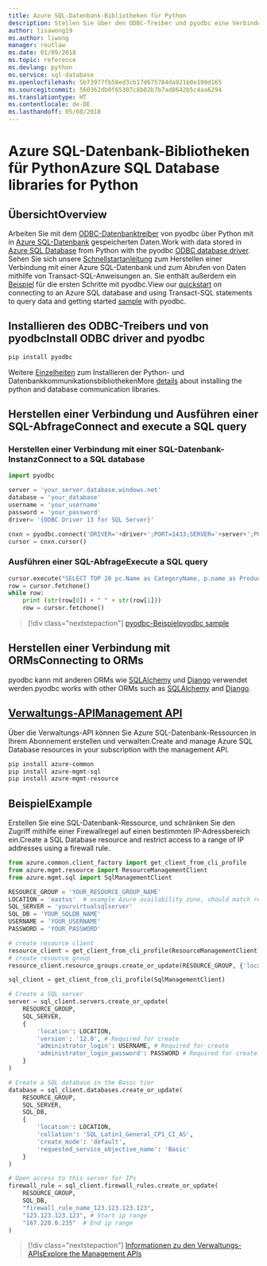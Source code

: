 ```yaml
---
title: Azure SQL-Datenbank-Bibliotheken für Python
description: Stellen Sie über den ODBC-Treiber und pyodbc eine Verbindung mit Azure SQL-Datenbank her, oder verwalten Sie Azure SQL-Instanzen über die Verwaltungs-API.
author: lisawong19
ms.author: liwong
manager: routlaw
ms.date: 01/09/2018
ms.topic: reference
ms.devlang: python
ms.service: sql-database
ms.openlocfilehash: 5b73977fb58ed3cb17d675784da921b0e199d165
ms.sourcegitcommit: 560362db0f65307c8b02b7b7ad8642b5c4aa6294
ms.translationtype: HT
ms.contentlocale: de-DE
ms.lasthandoff: 05/08/2018
---
```

# <a name="azure-sql-database-libraries-for-python"></a><span data-ttu-id="92203-103">Azure SQL-Datenbank-Bibliotheken für Python</span><span class="sxs-lookup"><span data-stu-id="92203-103">Azure SQL Database libraries for Python</span></span>

## <a name="overview"></a><span data-ttu-id="92203-104">Übersicht</span><span class="sxs-lookup"><span data-stu-id="92203-104">Overview</span></span>

<span data-ttu-id="92203-105">Arbeiten Sie mit dem [ODBC-Datenbanktreiber](https://github.com/mkleehammer/pyodbc/wiki/Drivers-and-Driver-Managers) von pyodbc über Python mit in [Azure SQL-Datenbank](/azure/sql-database/sql-database-technical-overview) gespeicherten Daten.</span><span class="sxs-lookup"><span data-stu-id="92203-105">Work with data stored in [Azure SQL Database](/azure/sql-database/sql-database-technical-overview) from Python with the pyodbc [ODBC database driver](https://github.com/mkleehammer/pyodbc/wiki/Drivers-and-Driver-Managers).</span></span> <span data-ttu-id="92203-106">Sehen Sie sich unsere [Schnellstartanleitung](https://docs.microsoft.com/azure/sql-database/sql-database-connect-query-python) zum Herstellen einer Verbindung mit einer Azure SQL-Datenbank und zum Abrufen von Daten mithilfe von Transact-SQL-Anweisungen an. Sie enthält außerdem ein [Beispiel](https://github.com/mkleehammer/pyodbc/wiki/Getting-started) für die ersten Schritte mit pyodbc.</span><span class="sxs-lookup"><span data-stu-id="92203-106">View our [quickstart](https://docs.microsoft.com/azure/sql-database/sql-database-connect-query-python) on connecting to an Azure SQL database and using Transact-SQL statements to query data and getting started [sample](https://github.com/mkleehammer/pyodbc/wiki/Getting-started) with pyodbc.</span></span>

## <a name="install-odbc-driver-and-pyodbc"></a><span data-ttu-id="92203-107">Installieren des ODBC-Treibers und von pyodbc</span><span class="sxs-lookup"><span data-stu-id="92203-107">Install ODBC driver and pyodbc</span></span>

```bash
pip install pyodbc
```
<span data-ttu-id="92203-108">Weitere [Einzelheiten](https://docs.microsoft.com/azure/sql-database/sql-database-connect-query-python#install-the-python-and-database-communication-libraries) zum Installieren der Python- und Datenbankkommunikationsbibliotheken</span><span class="sxs-lookup"><span data-stu-id="92203-108">More [details](https://docs.microsoft.com/azure/sql-database/sql-database-connect-query-python#install-the-python-and-database-communication-libraries) about installing the python and database communication libraries.</span></span>

## <a name="connect-and-execute-a-sql-query"></a><span data-ttu-id="92203-109">Herstellen einer Verbindung und Ausführen einer SQL-Abfrage</span><span class="sxs-lookup"><span data-stu-id="92203-109">Connect and execute a SQL query</span></span>

### <a name="connect-to-a-sql-database"></a><span data-ttu-id="92203-110">Herstellen einer Verbindung mit einer SQL-Datenbank-Instanz</span><span class="sxs-lookup"><span data-stu-id="92203-110">Connect to a SQL database</span></span>

```python
import pyodbc

server = 'your_server.database.windows.net'
database = 'your_database'
username = 'your_username'
password = 'your_password'
driver= '{ODBC Driver 13 for SQL Server}'

cnxn = pyodbc.connect('DRIVER='+driver+';PORT=1433;SERVER='+server+';PORT=1443;DATABASE='+database+';UID='+username+';PWD='+ password)
cursor = cnxn.cursor()
```

### <a name="execute-a-sql-query"></a><span data-ttu-id="92203-111">Ausführen einer SQL-Abfrage</span><span class="sxs-lookup"><span data-stu-id="92203-111">Execute a SQL query</span></span>

```python
cursor.execute("SELECT TOP 20 pc.Name as CategoryName, p.name as ProductName FROM [SalesLT].[ProductCategory] pc JOIN [SalesLT].[Product] p ON pc.productcategoryid = p.productcategoryid")
row = cursor.fetchone()
while row:
    print (str(row[0]) + " " + str(row[1]))
    row = cursor.fetchone()
```

> [!div class="nextstepaction"]
> [<span data-ttu-id="92203-112">pyodbc-Beispiel</span><span class="sxs-lookup"><span data-stu-id="92203-112">pyodbc sample</span></span>](https://github.com/mkleehammer/pyodbc/wiki/Getting-started)

## <a name="connecting-to-orms"></a><span data-ttu-id="92203-113">Herstellen einer Verbindung mit ORMs</span><span class="sxs-lookup"><span data-stu-id="92203-113">Connecting to ORMs</span></span>

<span data-ttu-id="92203-114">pyodbc kann mit anderen ORMs wie [SQLAlchemy](http://docs.sqlalchemy.org/en/latest/dialects/mssql.html?highlight=pyodbc#module-sqlalchemy.dialects.mssql.pyodbc) und [Django](https://github.com/lionheart/django-pyodbc/) verwendet werden.</span><span class="sxs-lookup"><span data-stu-id="92203-114">pyodbc works with other ORMs such as [SQLAlchemy](http://docs.sqlalchemy.org/en/latest/dialects/mssql.html?highlight=pyodbc#module-sqlalchemy.dialects.mssql.pyodbc) and [Django](https://github.com/lionheart/django-pyodbc/).</span></span> 

## <a name="management-apipythonapioverviewazuresqlmanagement"></a>[<span data-ttu-id="92203-115">Verwaltungs-API</span><span class="sxs-lookup"><span data-stu-id="92203-115">Management API</span></span>](/python/api/overview/azure/sql/management)

<span data-ttu-id="92203-116">Über die Verwaltungs-API können Sie Azure SQL-Datenbank-Ressourcen in Ihrem Abonnement erstellen und verwalten.</span><span class="sxs-lookup"><span data-stu-id="92203-116">Create and manage Azure SQL Database resources in your subscription with the management API.</span></span> 

```bash
pip install azure-common
pip install azure-mgmt-sql
pip install azure-mgmt-resource
```

## <a name="example"></a><span data-ttu-id="92203-117">Beispiel</span><span class="sxs-lookup"><span data-stu-id="92203-117">Example</span></span>

<span data-ttu-id="92203-118">Erstellen Sie eine SQL-Datenbank-Ressource, und schränken Sie den Zugriff mithilfe einer Firewallregel auf einen bestimmten IP-Adressbereich ein.</span><span class="sxs-lookup"><span data-stu-id="92203-118">Create a SQL Database resource and restrict access to a range of IP addresses using a firewall rule.</span></span>

```python
from azure.common.client_factory import get_client_from_cli_profile
from azure.mgmt.resource import ResourceManagementClient
from azure.mgmt.sql import SqlManagementClient

RESOURCE_GROUP = 'YOUR_RESOURCE_GROUP_NAME'
LOCATION = 'eastus'  # example Azure availability zone, should match resource group
SQL_SERVER = 'yourvirtualsqlserver'
SQL_DB = 'YOUR_SQLDB_NAME'
USERNAME = 'YOUR_USERNAME'
PASSWORD = 'YOUR_PASSWORD'

# create resource client
resource_client = get_client_from_cli_profile(ResourceManagementClient)
# create resource group
resource_client.resource_groups.create_or_update(RESOURCE_GROUP, {'location': LOCATION})

sql_client = get_client_from_cli_profile(SqlManagementClient)

# Create a SQL server
server = sql_client.servers.create_or_update(
    RESOURCE_GROUP,
    SQL_SERVER,
    {
        'location': LOCATION,
        'version': '12.0', # Required for create
        'administrator_login': USERNAME, # Required for create
        'administrator_login_password': PASSWORD # Required for create
    }
)

# Create a SQL database in the Basic tier
database = sql_client.databases.create_or_update(
    RESOURCE_GROUP,
    SQL_SERVER,
    SQL_DB,
    {
        'location': LOCATION,
        'collation': 'SQL_Latin1_General_CP1_CI_AS',
        'create_mode': 'default',
        'requested_service_objective_name': 'Basic'
    }
)

# Open access to this server for IPs
firewall_rule = sql_client.firewall_rules.create_or_update(
    RESOURCE_GROUP,
    SQL_DB,
    "firewall_rule_name_123.123.123.123",
    "123.123.123.123", # Start ip range
    "167.220.0.235"  # End ip range
)
```
> [!div class="nextstepaction"]
> [<span data-ttu-id="92203-119">Informationen zu den Verwaltungs-APIs</span><span class="sxs-lookup"><span data-stu-id="92203-119">Explore the Management APIs</span></span>](/python/api/overview/azure/sql/management)

